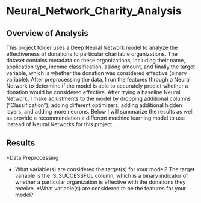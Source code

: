 # Neural_Network_Charity_Analysis

## Overview of Analysis
This project folder uses a Deep Neural Network model to analyze the effectiveness of donations to particular charitable organizations. The dataset contains metadata on these organizations, including their name, application type, income classification, asking amount, and finally the target variable, which is whether the donation was considered effective (binary variable). After preprocessing the data, I run the features through a Neural Network to determine if the model is able to accurately predict whether a donation would be considered effective. After trying a baseline Neural Network, I make adjustments to the model by dropping additional columns (“Classification”), adding different optimizers, adding additional hidden layers, and adding more neurons. Below I will summarize the results as well as provide a recommendation a different machine learning model to use instead of Neural Networks for this project.

## Results

*Data Preprocessing
  * What variable(s) are considered the target(s) for your model?
    The target variable is the IS_SUCCESSFUL column, which is a binary indicator of whether a particular organization is effective with the donations they receive. 
   *What variable(s) are considered to be the features for your model?
   
